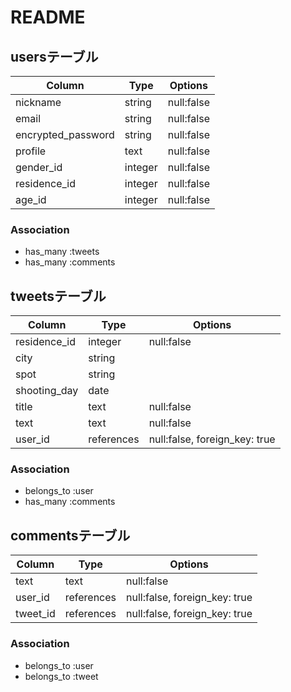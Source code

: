 # README

## usersテーブル

| Column             | Type    | Options    |
| ------------------ | ------- | ---------- |
| nickname           | string  | null:false |
| email              | string  | null:false |
| encrypted_password | string  | null:false |
| profile            | text    | null:false |
| gender_id          | integer | null:false |
| residence_id       | integer | null:false |
| age_id             | integer | null:false |

### Association

- has_many :tweets
- has_many :comments


## tweetsテーブル

| Column       | Type       | Options                       |
| ------------ | ---------- | ----------------------------- |
| residence_id | integer    | null:false                    |
| city         | string     |                               |
| spot         | string     |                               |
| shooting_day | date       |                               |
| title        | text       | null:false                    |
| text         | text       | null:false                    |
| user_id      | references | null:false, foreign_key: true |

### Association

- belongs_to :user
- has_many :comments


## commentsテーブル

| Column   | Type       | Options                       |
| -------- | ---------- | ----------------------------- |
| text     | text       | null:false                    |
| user_id  | references | null:false, foreign_key: true |
| tweet_id | references | null:false, foreign_key: true |

### Association

- belongs_to :user
- belongs_to :tweet

